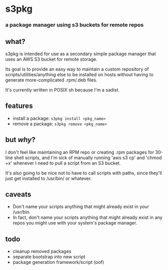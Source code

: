 # s3pkg
### a package manager using s3 buckets for remote repos

## what?
s3pkg is intended for use as a secondary simple package manager that uses an AWS S3 bucket for remote storage.

Its goal is to provide an easy way to maintain a custom repository of scripts/utilities/anything else to be installed on hosts without having to generate more-complicated .rpm/.deb files. 

It's currently written in POSIX sh because I'm a sadist.

## features
* install a package: `s3pkg install <pkg_name>`
* remove a package: `s3pkg remove <pkg_name>`

## but *why*?
I don't feel like maintaining an RPM repo or creating .rpm packages for 30-line shell scripts, and I'm sick of manually running 'aws s3 cp' and 'chmod +x' whenever I need to pull a script from an S3 bucket. 

It's also going to be nice not to have to call scripts with paths, since they'll just get installed to /usr/bin/ or whatever.

## caveats
* Don't name your scripts anything that might already exist in your /usr/bin.
* In fact, don't name your scripts anything that might already exist in any repos you might use with your system's package manager.

## todo
* cleanup removed packages
* separate bootstrap into new script
* package generation framework/script (oof)
